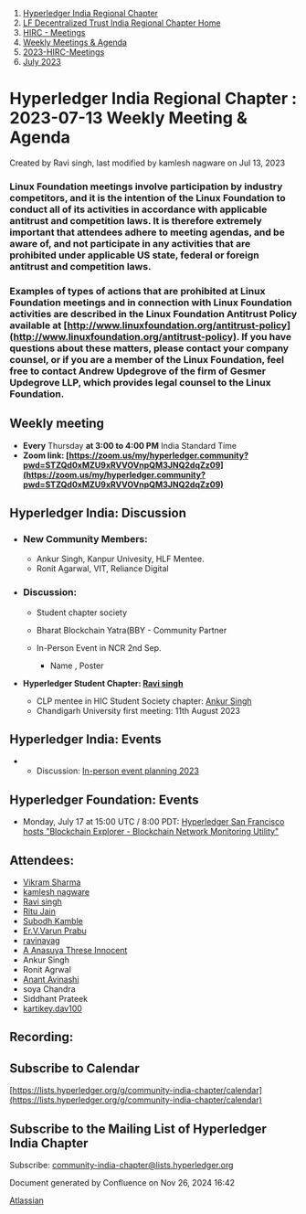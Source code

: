 1. [Hyperledger India Regional Chapter](index.html)
2. [LF Decentralized Trust India Regional Chapter Home](LF-Decentralized-Trust-India-Regional-Chapter-Home_19169282.html)
3. [HIRC - Meetings](HIRC---Meetings_19169350.html)
4. [Weekly Meetings &amp; Agenda](19169352.html)
5. [2023-HIRC-Meetings](2023-HIRC-Meetings_19170487.html)
6. [July 2023](July-2023_19171076.html)

# Hyperledger India Regional Chapter : 2023-07-13 Weekly Meeting &amp; Agenda

Created by Ravi singh, last modified by kamlesh nagware on Jul 13, 2023

### **Linux Foundation meetings involve participation by industry competitors, and it is the intention of the Linux Foundation to conduct all of its activities in accordance with applicable antitrust and competition laws. It is therefore extremely important that attendees adhere to meeting agendas, and be aware of, and not participate in any activities that are prohibited under applicable US state, federal or foreign antitrust and competition laws.**

### **Examples of types of actions that are prohibited at Linux Foundation meetings and in connection with Linux Foundation activities are described in the Linux Foundation Antitrust Policy available at [http://www.linuxfoundation.org/antitrust-policy](http://www.linuxfoundation.org/antitrust-policy). If you have questions about these matters, please contact your company counsel, or if you are a member of the Linux Foundation, feel free to contact Andrew Updegrove of the firm of Gesmer Updegrove LLP, which provides legal counsel to the Linux Foundation.**

## **Weekly meeting**

- **Every** Thursday **at 3:00 to 4:00 PM** India Standard Time
- **Zoom link: [https://zoom.us/my/hyperledger.community?pwd=STZQd0xMZU9xRVVOVnpQM3JNQ2dqZz09](https://zoom.us/my/hyperledger.community?pwd=STZQd0xMZU9xRVVOVnpQM3JNQ2dqZz09)**

## **Hyperledger India: Discussion**

- ### New Community Members:
  
  - Ankur Singh, Kanpur Univesity, HLF Mentee.
  - Ronit Agarwal, VIT, Reliance Digital

<!--THE END-->

- ### **Discussion:**
  
  - Student chapter society
  - Bharat Blockchain Yatra(BBY - Community Partner
  - In-Person Event in NCR 2nd Sep.
    
    - Name , Poster
- **Hyperledger Student Chapter: [Ravi singh](https://lf-hyperledger.atlassian.net/wiki/people/6207b125f5d29a0068fd3a32?ref=confluence)** 
  
  - CLP mentee in HIC Student Society chapter: [Ankur Singh](https://lf-hyperledger.atlassian.net/wiki/people/712020:1ab3b0f5-2325-4fa6-b3cb-7bfafc8385b5?ref=confluence)
  - Chandigarh University first meeting: 11th August 2023

## **Hyperledger India: Events**

- - Discussion: [In-person event planning 2023](https://lf-hyperledger.atlassian.net/wiki/display/HIRC/In-person+event+planning+2023)

## **Hyperledger Foundation: Events**

- Monday, July 17 at 15:00 UTC / 8:00 PDT: [Hyperledger San Francisco hosts "Blockchain Explorer - Blockchain Network Monitoring Utility"](https://www.meetup.com/hyperledger-sf/events/294236338/)

## Attendees:

- [Vikram Sharma](https://lf-hyperledger.atlassian.net/wiki/people/712020:af0c3f29-e190-4dc2-9098-9266b1dc0dab?ref=confluence)
- [kamlesh nagware](https://lf-hyperledger.atlassian.net/wiki/people/557058:8e1fc425-f938-4b39-ad13-9cd8b0ddde52?ref=confluence)
- [Ravi singh](https://lf-hyperledger.atlassian.net/wiki/people/6207b125f5d29a0068fd3a32?ref=confluence)
- [Ritu Jain](https://lf-hyperledger.atlassian.net/wiki/people/557058:5c9c59c5-fd5d-49e5-9535-364abb623584?ref=confluence)
- [Subodh Kamble](https://lf-hyperledger.atlassian.net/wiki/people/712020:91ddf1a1-cd00-4392-a97c-d8e9bd8d5e9e?ref=confluence)
- [Er.V.Varun Prabu](https://lf-hyperledger.atlassian.net/wiki/people/712020:c453d2ee-992c-4b7b-b2a2-44ae2b151bb3?ref=confluence)
- [ravinayag](https://lf-hyperledger.atlassian.net/wiki/people/5df677a6588f6e0cb032f7b6?ref=confluence)
- [A Anasuya Threse Innocent](https://lf-hyperledger.atlassian.net/wiki/people/712020:661aa2f0-0e5a-4e8d-b57b-de10204ea99b?ref=confluence)
- Ankur Singh
- Ronit Agrwal
- [Anant Avinashi](https://lf-hyperledger.atlassian.net/wiki/people/63304d689b32cfef9326331b?ref=confluence)
- soya Chandra
- Siddhant Prateek
- [kartikey.dav100](https://lf-hyperledger.atlassian.net/wiki/people/5d5fd1d08de8420ca06d3048?ref=confluence)

## Recording:

## Subscribe to Calendar

[https://lists.hyperledger.org/g/community-india-chapter/calendar](https://lists.hyperledger.org/g/community-india-chapter/calendar)

## Subscribe to the Mailing List of Hyperledger India Chapter

Subscribe: [community-india-chapter@lists.hyperledger.org](mailto:community-india-chapter@lists.hyperledger.org)

Document generated by Confluence on Nov 26, 2024 16:42

[Atlassian](http://www.atlassian.com/)

